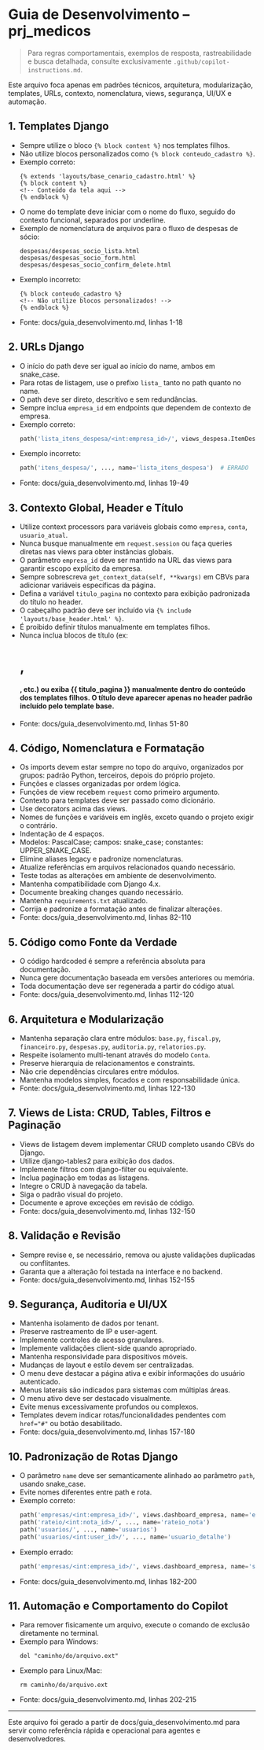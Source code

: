 
# Guia de Desenvolvimento – prj_medicos

> Para regras comportamentais, exemplos de resposta, rastreabilidade e busca detalhada, consulte exclusivamente `.github/copilot-instructions.md`.

Este arquivo foca apenas em padrões técnicos, arquitetura, modularização, templates, URLs, contexto, nomenclatura, views, segurança, UI/UX e automação.

## 1. Templates Django
- Sempre utilize o bloco `{% block content %}` nos templates filhos.
- Não utilize blocos personalizados como `{% block conteudo_cadastro %}`.
- Exemplo correto:
  ```django
  {% extends 'layouts/base_cenario_cadastro.html' %}
  {% block content %}
  <!-- Conteúdo da tela aqui -->
  {% endblock %}
  ```
- O nome do template deve iniciar com o nome do fluxo, seguido do contexto funcional, separados por underline.
- Exemplo de nomenclatura de arquivos para o fluxo de despesas de sócio:
  ```
  despesas/despesas_socio_lista.html
  despesas/despesas_socio_form.html
  despesas/despesas_socio_confirm_delete.html
  ```
- Exemplo incorreto:
  ```django
  {% block conteudo_cadastro %}
  <!-- Não utilize blocos personalizados! -->
  {% endblock %}
  ```
- Fonte: docs/guia_desenvolvimento.md, linhas 1-18

## 2. URLs Django
- O início do path deve ser igual ao início do name, ambos em snake_case.
- Para rotas de listagem, use o prefixo `lista_` tanto no path quanto no name.
- O path deve ser direto, descritivo e sem redundâncias.
- Sempre inclua `empresa_id` em endpoints que dependem de contexto de empresa.
- Exemplo correto:
  ```python
  path('lista_itens_despesa/<int:empresa_id>/', views_despesa.ItemDespesaListView.as_view(), name='lista_itens_despesa')
  ```
- Exemplo incorreto:
  ```python
  path('itens_despesa/', ..., name='lista_itens_despesa')  # ERRADO
  ```
- Fonte: docs/guia_desenvolvimento.md, linhas 19-49

## 3. Contexto Global, Header e Título
- Utilize context processors para variáveis globais como `empresa`, `conta`, `usuario_atual`.
- Nunca busque manualmente em `request.session` ou faça queries diretas nas views para obter instâncias globais.
- O parâmetro `empresa_id` deve ser mantido na URL das views para garantir escopo explícito da empresa.
- Sempre sobrescreva `get_context_data(self, **kwargs)` em CBVs para adicionar variáveis específicas da página.
- Defina a variável `titulo_pagina` no contexto para exibição padronizada do título no header.
- O cabeçalho padrão deve ser incluído via `{% include 'layouts/base_header.html' %}`.
- É proibido definir títulos manualmente em templates filhos.
- Nunca inclua blocos de título (ex: <h1>, <h4>, etc.) ou exiba {{ titulo_pagina }} manualmente dentro do conteúdo dos templates filhos. O título deve aparecer apenas no header padrão incluído pelo template base.
- Fonte: docs/guia_desenvolvimento.md, linhas 51-80

## 4. Código, Nomenclatura e Formatação
- Os imports devem estar sempre no topo do arquivo, organizados por grupos: padrão Python, terceiros, depois do próprio projeto.
- Funções e classes organizadas por ordem lógica.
- Funções de view recebem `request` como primeiro argumento.
- Contexto para templates deve ser passado como dicionário.
- Use decorators acima das views.
- Nomes de funções e variáveis em inglês, exceto quando o projeto exigir o contrário.
- Indentação de 4 espaços.
- Modelos: PascalCase; campos: snake_case; constantes: UPPER_SNAKE_CASE.
- Elimine aliases legacy e padronize nomenclaturas.
- Atualize referências em arquivos relacionados quando necessário.
- Teste todas as alterações em ambiente de desenvolvimento.
- Mantenha compatibilidade com Django 4.x.
- Documente breaking changes quando necessário.
- Mantenha `requirements.txt` atualizado.
- Corrija e padronize a formatação antes de finalizar alterações.
- Fonte: docs/guia_desenvolvimento.md, linhas 82-110

## 5. Código como Fonte da Verdade
- O código hardcoded é sempre a referência absoluta para documentação.
- Nunca gere documentação baseada em versões anteriores ou memória.
- Toda documentação deve ser regenerada a partir do código atual.
- Fonte: docs/guia_desenvolvimento.md, linhas 112-120

## 6. Arquitetura e Modularização
- Mantenha separação clara entre módulos: `base.py`, `fiscal.py`, `financeiro.py`, `despesas.py`, `auditoria.py`, `relatorios.py`.
- Respeite isolamento multi-tenant através do modelo `Conta`.
- Preserve hierarquia de relacionamentos e constraints.
- Não crie dependências circulares entre módulos.
- Mantenha modelos simples, focados e com responsabilidade única.
- Fonte: docs/guia_desenvolvimento.md, linhas 122-130

## 7. Views de Lista: CRUD, Tables, Filtros e Paginação
- Views de listagem devem implementar CRUD completo usando CBVs do Django.
- Utilize django-tables2 para exibição dos dados.
- Implemente filtros com django-filter ou equivalente.
- Inclua paginação em todas as listagens.
- Integre o CRUD à navegação da tabela.
- Siga o padrão visual do projeto.
- Documente e aprove exceções em revisão de código.
- Fonte: docs/guia_desenvolvimento.md, linhas 132-150

## 8. Validação e Revisão
- Sempre revise e, se necessário, remova ou ajuste validações duplicadas ou conflitantes.
- Garanta que a alteração foi testada na interface e no backend.
- Fonte: docs/guia_desenvolvimento.md, linhas 152-155

## 9. Segurança, Auditoria e UI/UX
- Mantenha isolamento de dados por tenant.
- Preserve rastreamento de IP e user-agent.
- Implemente controles de acesso granulares.
- Implemente validações client-side quando apropriado.
- Mantenha responsividade para dispositivos móveis.
- Mudanças de layout e estilo devem ser centralizadas.
- O menu deve destacar a página ativa e exibir informações do usuário autenticado.
- Menus laterais são indicados para sistemas com múltiplas áreas.
- O menu ativo deve ser destacado visualmente.
- Evite menus excessivamente profundos ou complexos.
- Templates devem indicar rotas/funcionalidades pendentes com `href="#"` ou botão desabilitado.
- Fonte: docs/guia_desenvolvimento.md, linhas 157-180

## 10. Padronização de Rotas Django
- O parâmetro `name` deve ser semanticamente alinhado ao parâmetro `path`, usando snake_case.
- Evite nomes diferentes entre path e rota.
- Exemplo correto:
  ```python
  path('empresas/<int:empresa_id>/', views.dashboard_empresa, name='empresas')
  path('rateio/<int:nota_id>/', ..., name='rateio_nota')
  path('usuarios/', ..., name='usuarios')
  path('usuarios/<int:user_id>/', ..., name='usuario_detalhe')
  ```
- Exemplo errado:
  ```python
  path('empresas/<int:empresa_id>/', views.dashboard_empresa, name='startempresa')
  ```
- Fonte: docs/guia_desenvolvimento.md, linhas 182-200

## 11. Automação e Comportamento do Copilot
- Para remover fisicamente um arquivo, execute o comando de exclusão diretamente no terminal.
- Exemplo para Windows:
  ```
  del "caminho/do/arquivo.ext"
  ```
- Exemplo para Linux/Mac:
  ```
  rm caminho/do/arquivo.ext
  ```
- Fonte: docs/guia_desenvolvimento.md, linhas 202-215

---

Este arquivo foi gerado a partir de docs/guia_desenvolvimento.md para servir como referência rápida e operacional para agentes e desenvolvedores.

